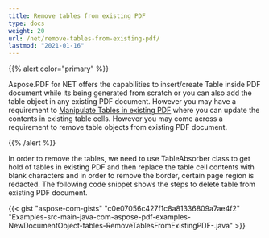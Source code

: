 ```yaml
---
title: Remove tables from existing PDF
type: docs
weight: 20
url: /net/remove-tables-from-existing-pdf/
lastmod: "2021-01-16"
---
```


{{% alert color="primary" %}}

Aspose.PDF for NET offers the capabilities to insert/create Table inside PDF document while its being generated from scratch or you can also add the table object in any existing PDF document. However you may have a requirement to [Manipulate Tables in existing PDF](https://docs.aspose.com/pdf/net/manipulate-tables-in-existing-pdf/) where you can update the contents in existing table cells. However you may come across a requirement to remove table objects from existing PDF document.

{{% /alert %}}

In order to remove the tables, we need to use TableAbsorber class to get hold of tables in existing PDF and then replace the table cell contents with blank characters and in order to remove the border, certain page region is redacted. The following code snippet shows the steps to delete table from existing PDF document.

{{< gist "aspose-com-gists" "c0e07056c427f1c8a81336809a7ae4f2" "Examples-src-main-java-com-aspose-pdf-examples-NewDocumentObject-tables-RemoveTablesFromExistingPDF-.java" >}}
